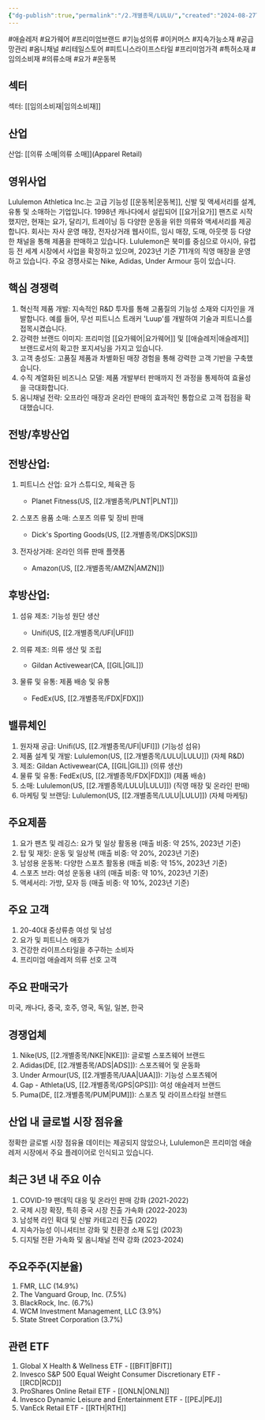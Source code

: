 ```yaml
---
{"dg-publish":true,"permalink":"/2.개별종목/LULU/","created":"2024-08-27T10:55:01.979+09:00","updated":"2025-07-29T21:37:04.867+09:00"}
---
```


#애슬레저 #요가웨어 #프리미엄브랜드 #기능성의류 #이커머스 #지속가능소재  #공급망관리 #옴니채널 #리테일스토어 #피트니스라이프스타일 #프리미엄가격 #특허소재 #임의소비재 #의류소매 #요가 #운동복 

## 섹터

섹터: [[임의소비재\|임의소비재]]

## 산업

산업: [[의류 소매\|의류 소매]](Apparel Retail)

## 영위사업

Lululemon Athletica Inc.는 고급 기능성 [[운동복\|운동복]], 신발 및 액세서리를 설계, 유통 및 소매하는 기업입니다. 1998년 캐나다에서 설립되어 [[요가\|요가]] 팬츠로 시작했지만, 현재는 요가, 달리기, 트레이닝 등 다양한 운동을 위한 의류와 액세서리를 제공합니다. 회사는 자사 운영 매장, 전자상거래 웹사이트, 임시 매장, 도매, 아웃렛 등 다양한 채널을 통해 제품을 판매하고 있습니다. Lululemon은 북미를 중심으로 아시아, 유럽 등 전 세계 시장에서 사업을 확장하고 있으며, 2023년 기준 711개의 직영 매장을 운영하고 있습니다. 주요 경쟁사로는 Nike, Adidas, Under Armour 등이 있습니다.

## 핵심 경쟁력

1. 혁신적 제품 개발: 지속적인 R&D 투자를 통해 고품질의 기능성 소재와 디자인을 개발합니다. 예를 들어, 무선 피트니스 트래커 'Luup'를 개발하여 기술과 피트니스를 접목시켰습니다.
2. 강력한 브랜드 이미지: 프리미엄 [[요가웨어\|요가웨어]] 및 [[애슬레저\|애슬레저]] 브랜드로서의 확고한 포지셔닝을 가지고 있습니다.
3. 고객 충성도: 고품질 제품과 차별화된 매장 경험을 통해 강력한 고객 기반을 구축했습니다.
4. 수직 계열화된 비즈니스 모델: 제품 개발부터 판매까지 전 과정을 통제하여 효율성을 극대화합니다.
5. 옴니채널 전략: 오프라인 매장과 온라인 판매의 효과적인 통합으로 고객 접점을 확대했습니다.

## 전방/후방산업

## 전방산업:

1. 피트니스 산업: 요가 스튜디오, 체육관 등
    
    - Planet Fitness(US, [[2.개별종목/PLNT\|PLNT]])
    
2. 스포츠 용품 소매: 스포츠 의류 및 장비 판매
    
    - Dick's Sporting Goods(US, [[2.개별종목/DKS\|DKS]])
    
3. 전자상거래: 온라인 의류 판매 플랫폼
    
    - Amazon(US, [[2.개별종목/AMZN\|AMZN]])
    

## 후방산업:

1. 섬유 제조: 기능성 원단 생산
    
    - Unifi(US, [[2.개별종목/UFI\|UFI]])
    
2. 의류 제조: 의류 생산 및 조립
    
    - Gildan Activewear(CA, [[GIL\|GIL]])
    
3. 물류 및 유통: 제품 배송 및 유통
    
    - FedEx(US, [[2.개별종목/FDX\|FDX]])
    

## 밸류체인

1. 원자재 공급: Unifi(US, [[2.개별종목/UFI\|UFI]]) (기능성 섬유)
2. 제품 설계 및 개발: Lululemon(US, [[2.개별종목/LULU\|LULU]]) (자체 R&D)
3. 제조: Gildan Activewear(CA, [[GIL\|GIL]]) (의류 생산)
4. 물류 및 유통: FedEx(US, [[2.개별종목/FDX\|FDX]]) (제품 배송)
5. 소매: Lululemon(US, [[2.개별종목/LULU\|LULU]]) (직영 매장 및 온라인 판매)
6. 마케팅 및 브랜딩: Lululemon(US, [[2.개별종목/LULU\|LULU]]) (자체 마케팅)

## 주요제품

1. 요가 팬츠 및 레깅스: 요가 및 일상 활동용 (매출 비중: 약 25%, 2023년 기준)
2. 탑 및 재킷: 운동 및 일상복 (매출 비중: 약 20%, 2023년 기준)
3. 남성용 운동복: 다양한 스포츠 활동용 (매출 비중: 약 15%, 2023년 기준)
4. 스포츠 브라: 여성 운동용 내의 (매출 비중: 약 10%, 2023년 기준)
5. 액세서리: 가방, 모자 등 (매출 비중: 약 10%, 2023년 기준)

## 주요 고객

1. 20-40대 중상류층 여성 및 남성
2. 요가 및 피트니스 애호가
3. 건강한 라이프스타일을 추구하는 소비자
4. 프리미엄 애슬레저 의류 선호 고객

## 주요 판매국가

미국, 캐나다, 중국, 호주, 영국, 독일, 일본, 한국

## 경쟁업체

1. Nike(US, [[2.개별종목/NKE\|NKE]]): 글로벌 스포츠웨어 브랜드
2. Adidas(DE, [[2.개별종목/ADS\|ADS]]): 스포츠웨어 및 운동화
3. Under Armour(US, [[2.개별종목/UAA\|UAA]]): 기능성 스포츠웨어
4. Gap - Athleta(US, [[2.개별종목/GPS\|GPS]]): 여성 애슬레저 브랜드
5. Puma(DE, [[2.개별종목/PUM\|PUM]]): 스포츠 및 라이프스타일 브랜드

## 산업 내 글로벌 시장 점유율

정확한 글로벌 시장 점유율 데이터는 제공되지 않았으나, Lululemon은 프리미엄 애슬레저 시장에서 주요 플레이어로 인식되고 있습니다.

## 최근 3년 내 주요 이슈

1. COVID-19 팬데믹 대응 및 온라인 판매 강화 (2021-2022)
2. 국제 시장 확장, 특히 중국 시장 진출 가속화 (2022-2023)
3. 남성복 라인 확대 및 신발 카테고리 진출 (2022)
4. 지속가능성 이니셔티브 강화 및 친환경 소재 도입 (2023)
5. 디지털 전환 가속화 및 옴니채널 전략 강화 (2023-2024)

## 주요주주(지분율)

1. FMR, LLC (14.9%)
2. The Vanguard Group, Inc. (7.5%)
3. BlackRock, Inc. (6.7%)
4. WCM Investment Management, LLC (3.9%)
5. State Street Corporation (3.7%)

## 관련 ETF

1. Global X Health & Wellness ETF - [[BFIT\|BFIT]]
2. Invesco S&P 500 Equal Weight Consumer Discretionary ETF - [[RCD\|RCD]]
3. ProShares Online Retail ETF - [[ONLN\|ONLN]]
4. Invesco Dynamic Leisure and Entertainment ETF - [[PEJ\|PEJ]]
5. VanEck Retail ETF - [[RTH\|RTH]]